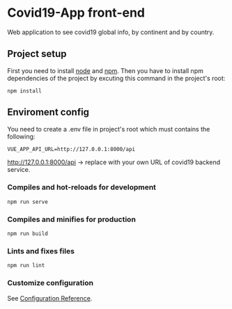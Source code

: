 # Covid19-App front-end
Web application to see covid19 global info, by continent and by country.

## Project setup
First you need to install [node](https://nodejs.org/) and [npm](https://nodejs.org/). 
Then you have to install npm dependencies of the project by excuting this command in the project's root:
```
npm install
```

## Enviroment config
You need to create a .env file in project's root which must contains the following:
```
VUE_APP_API_URL=http://127.0.0.1:8000/api
```
http://127.0.0.1:8000/api -> replace with your own URL of covid19 backend service.

### Compiles and hot-reloads for development
```
npm run serve
```

### Compiles and minifies for production
```
npm run build
```

### Lints and fixes files
```
npm run lint
```

### Customize configuration
See [Configuration Reference](https://cli.vuejs.org/config/).
